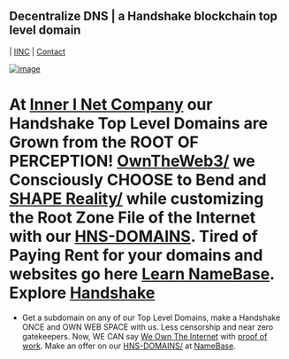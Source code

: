 ## Decentralize DNS | a Handshake blockchain top level domain
| [IINC](http://dlink.iinc.hns.to/) | [Contact](mailto:innerinetcompany@gmail.com/)

[![image](https://user-images.githubusercontent.com/37987346/103435699-6be72500-4be0-11eb-8264-7dcb24c14987.png)](http://shapereality.innerinetcompany.hns.to/)


# At [Inner I Net Company](http://shapereality.innerinetcompany.hns.to/) our Handshake Top Level Domains are Grown from the ROOT OF PERCEPTION! [OwnTheWeb3/](http://official.owntheweb3.hns.to/) we Consciously CHOOSE to Bend and [SHAPE Reality/](http://innerinetcompany.shapereality.hns.to/) while customizing the Root Zone File of the Internet with our [HNS-DOMAINS](http://home.hns-domains.hns.to/). Tired of Paying Rent for your domains and websites go here [Learn NameBase](https://learn.namebase.io/). Explore [Handshake](https://handshake.org/)
- Get a subdomain on any of our Top Level Domains, make a Handshake ONCE and OWN WEB SPACE with us. Less censorship and near zero gatekeepers. Now, WE CAN say [We Own The Internet](http://innerinetcompany.weowntheinternet.hns.to/) with [proof of work](https://hackernoon.com/everything-you-didnt-know-about-the-handshake-naming-system-how-this-blockchain-project-will-483464309f33). Make an offer on our [HNS-DOMAINS/](http://home.hns-domains.hns.to/) at [NameBase](https://namebase.io/).

